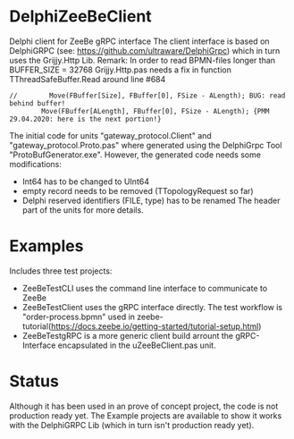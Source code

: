 # DelphiZeeBeClient
Delphi client for ZeeBe gRPC interface
The client interface is based on DelphiGRPC (see: https://github.com/ultraware/DelphiGrpc) which in turn uses the Grijjy.Http Lib.
Remark:
In order to read BPMN-files longer than BUFFER_SIZE = 32768 Grijjy.Http.pas needs a fix in function TThreadSafeBuffer.Read around line #684 
```delphi 
//        Move(FBuffer[Size], FBuffer[0], FSize - ALength); BUG: read behind buffer!
        Move(FBuffer[ALength], FBuffer[0], FSize - ALength); {PMM 29.04.2020: here is the next portion!}
``` 
The initial code for units "gateway_protocol.Client" and "gateway_protocol.Proto.pas" where generated using the DelphiGrpc Tool "ProtoBufGenerator.exe". However, the generated code needs some modifications:
 - Int64 has to be changed to UInt64
 - empty record needs to be removed (TTopologyRequest so far)
 - Delphi reserved identifiers (FILE, type) has to be renamed
The header part of the units for more details.

# Examples
Includes three test projects:
- ZeeBeTestCLI uses the command line interface to communicate to ZeeBe
- ZeeBeTestClient uses the gRPC interface directly. The test workflow is "order-process.bpmn" used in zeebe-tutorial(https://docs.zeebe.io/getting-started/tutorial-setup.html)
- ZeeBeTestgRPC is a more generic client build arrount the gRPC-Interface encapsulated in the uZeeBeClient.pas unit.
 

# Status
Although it has been used in an prove of concept project, the code is not production ready yet. 
The Example projects are available to show it works with the DelphiGRPC Lib (which in turn isn't production ready yet).  